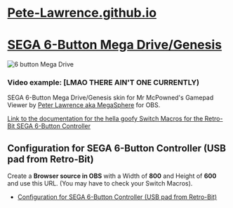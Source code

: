 # [Pete-Lawrence.github.io](https://pete-lawrence.github.io)
# [SEGA 6-Button Mega Drive/Genesis](https://pete-lawrence.github.io/6-button)
![6 button Mega Drive](https://pete-lawrence.github.io/6-button/svg/6button.png)
### Video example: [LMAO THERE AIN'T ONE CURRENTLY)
SEGA 6-Button Mega Drive/Genesis skin for Mr McPowned's Gamepad Viewer by [Peter Lawrence aka MegaSphere](https://www.youtube.com/c/PeterLawrenceYT/videos) for OBS.

[Link to the documentation for the hella goofy Switch Macros for the Retro-Bit SEGA 6-Button Controller](https://www.dropbox.com/s/vrwqay1wswrajj8/RB_SEGA%20Genesis_6B_USB_NA_MANUAL_06-26-19.pdf?dl=0)

## Configuration for SEGA 6-Button Controller (USB pad from Retro-Bit)
Create a **Browser source in OBS** with a Width of **800** and Height of **600** and use this URL. (You may have to check your Switch Macros).
* [Configuration for SEGA 6-Button Controller (USB pad from Retro-Bit)](https://gamepadviewer.com/?p=1&css=https%3A%2F%2Fpete-lawrence.github.io%2F6-button%2Fskin.css)

